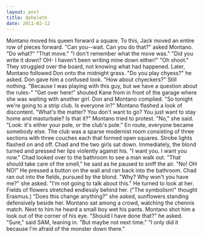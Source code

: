 ```yaml
---
layout: post
title: Qoheleth
date: 2011-02-12
---
```

Montano moved his queen forward a square. To this, Jack moved an entire row
      of pieces forward.    "Can you--wait. Can you do that?" asked
      Montano.    "Do what?"    "That move."    "I don't remember what the move was."    "Did you write
      it down? OH- I haven't been writing mine down either!"    "Oh
      shoot."    They struggled over the board, not knowing what had
      happened.    Later, Montano followed Don onto the midnight grass.    "Do you play chyess?" he asked. Don gave him a confused look. "How about
      chyeckers?" Still nothing. "Because I was playing with this guy, but we have a question about
      the rules-"    "Get over here!" shouted Kane from in front of the garage
      where she was waiting with another girl. Don and Montano complied. "So tonight we're going to
      a strip club. Is everyone in?" Montano flashed a look of discontent. "What's the matter? You
      don't want to go? You just want to stay home and masturbate? Is that it?" Montano tried to
      protest. "No," she said. "Look: it's either your pole, or the club's pole."    En route, everyone became somebody else.    The club was a sparse
      modernist room consisting of three sections with three couches each that formed open squares.
      Strobe lights flashed on and off. Chad and the two girls sat down. Immediately, the blond
      turned and pressed her lips violently against his. "I want you. I want you now."    Chad looked over to the bathroom to see a man walk out. "That should take
      care of the smell," he said as he paused to sniff the air. "No! OH NO!" He pressed a button on
      the wall and ran back into the bathroom.    Chad ran out into the fields,
      pursued by the blond.    "Why? Why won't you have me?" she asked.    "I'm not going to talk about this." He turned to look at her. Fields of
      flowers stretched endlessly behind her. ("The symbolism!" thought Erasmus.) "Does this change
      anything?" she asked, sunflowers standing defensively beside her.    Montano sat among a crowd, watching the chennis match. Next to him he heard a small boy
      wet his pants. Montano shot him a look out of the corner of his eye.    "Should I have done that?" he asked.    "Sure," said SAM, leaning in.
      "But maybe not next time."    "I only did it because I'm afraid of the
      monster down there."